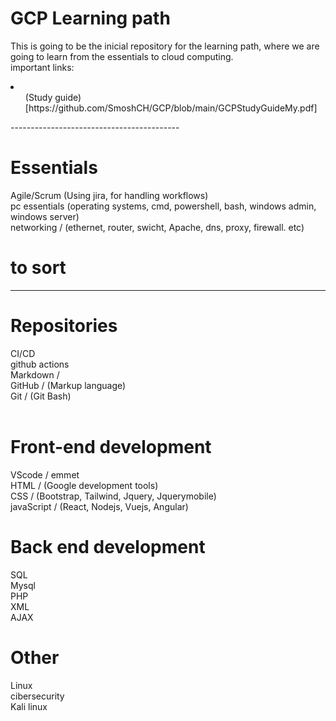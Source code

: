 # GCP Learning path 
This is going to be the inicial repository for the learning path, where we are going to learn from the essentials to cloud computing.<br>
important links: 
<li>
<ul>(Study guide)[https://github.com/SmoshCH/GCP/blob/main/GCPStudyGuideMy.pdf]</ul>
<ul></ul>
<ul></ul>
<ul></ul>
<ul></ul>
</li>
------------------------------------------

# Essentials
Agile/Scrum (Using jira, for handling workflows)<br>
pc essentials (operating systems, cmd, powershell, bash, windows admin, windows server)<br>
networking / (ethernet, router, swicht, Apache, dns, proxy, firewall. etc)<br>

# to sort<br>
-------------
# Repositories 
CI/CD <br>
github actions<br>
Markdown / <br>
GitHub / (Markup language)<br>
Git    /  (Git Bash)<br>
<br>

# Front-end development
VScode / emmet<br>
HTML  / (Google development tools)<br>
CSS   / (Bootstrap, Tailwind, Jquery, Jquerymobile)<br>
javaScript  / (React, Nodejs, Vuejs, Angular)<br>

# Back end development
SQL<br>
Mysql<br>
PHP<br>
XML<br>
AJAX<br>

# Other<br> 
Linux<br>
cibersecurity<br>
Kali linux <br>
